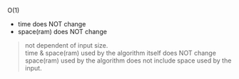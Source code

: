 

O(1) 
* time does NOT change  
* space(ram) does NOT change  
> not dependent of input size.  
> time & space(ram) used by the algorithm itself does NOT change   
> space(ram) used by the algorithm does not include space used by the input.  

